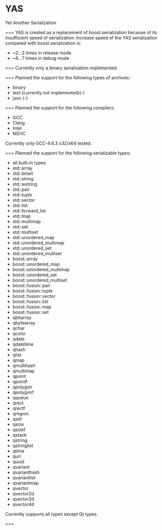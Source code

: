 YAS
===

Yet Another Serialization

===
YAS is created as a replacement of boost.serialization because of its insufficient speed of serialization.
Increase speed of the YAS serialization compared with boost.serialization is:
 - ~2...3 times in release mode
 - ~6...7 times in debug mode

===
Currently only a binary serialization implemented.

===
Planned the support for the following types of archives:
 - binary
 - text (currently not implemented)(-)
 - json (-)

===
Planned the support for the following compilers:
 - GCC
 - Clang
 - Intel
 - MSVC

Currently only GCC-4.6.3 x32/x64 tested.

===
Planned the support for the following serializable types:
 - all built-in types
 - std::array
 - std::bitset
 - std::string
 - std::wstring
 - std::pair
 - std::tuple
 - std::vector
 - std::list
 - std::forward_list
 - std::map
 - std::multimap
 - std::set
 - std::multiset
 - std::unordered_map
 - std::unordered_multimap
 - std::unordered_set
 - std::unordered_multiset
 - boost::array
 - boost::unordered_map
 - boost::unordered_multimap
 - boost::unordered_set
 - boost::unordered_multiset
 - boost::fusion::pair
 - boost::fusion::tuple
 - boost::fusion::vector
 - boost::fusion::list
 - boost::fusion::map
 - boost::fusion::set
 - qbitarray
 - qbytearray
 - qchar
 - qcolor
 - qdate
 - qdatetime
 - qhash
 - qlist
 - qmap
 - qmultihash
 - qmultimap
 - qpoint
 - qpointf
 - qpolygon
 - qpolygonf
 - qqueue
 - qrect
 - qrectf
 - qregion
 - qset
 - qsize
 - qsizef
 - qstack
 - qstring
 - qstringlist
 - qtime
 - qurl
 - quuid
 - qvariant
 - qvarianthash
 - qvariantlist
 - qvariantmap
 - qvector
 - qvector2d
 - qvector3d
 - qvector4d

Currently supports all types except Qt types.

===
